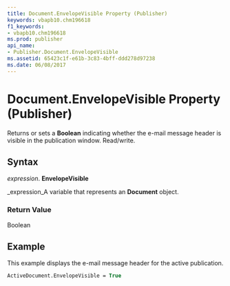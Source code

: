 ```yaml
---
title: Document.EnvelopeVisible Property (Publisher)
keywords: vbapb10.chm196618
f1_keywords:
- vbapb10.chm196618
ms.prod: publisher
api_name:
- Publisher.Document.EnvelopeVisible
ms.assetid: 65423c1f-e61b-3c83-4bff-ddd278d97238
ms.date: 06/08/2017
---
```



# Document.EnvelopeVisible Property (Publisher)

Returns or sets a **Boolean** indicating whether the e-mail message header is visible in the publication window. Read/write.


## Syntax

 _expression_. **EnvelopeVisible**

 _expression_A variable that represents an **Document** object.


### Return Value

Boolean


## Example

This example displays the e-mail message header for the active publication.


```vb
ActiveDocument.EnvelopeVisible = True
```


